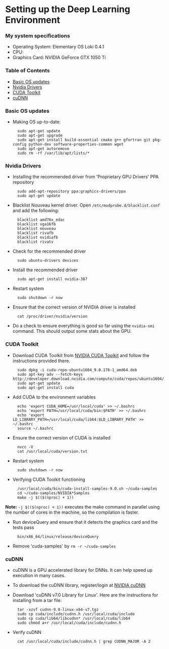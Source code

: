 # Setting up the Deep Learning Environment

### My system specifications
* Operating System: Elementary OS Loki 0.4.1
* CPU: 
* Graphics Card: NVIDIA GeForce GTX 1050 Ti

### Table of Contents
* [Basic OS updates](#basic-os-updates)
* [Nvidia Drivers](#nvidia-drivers)
* [CUDA Toolkit](cuda-toolkit)
* [cuDNN](cudnn)

### Basic OS updates
* Making OS up-to-date:

        sudo apt-get update
        sudo apt-get upgrade
        sudo apt-get install build-essential cmake g++ gfortran git pkg-config python-dev software-properties-common wget
        sudo apt-get autoremove
        sudo rm -rf /var/lib/apt/lists/*

### Nvidia Drivers
* Installing the recommended driver from 'Proprietary GPU Drivers' PPA repository

        sudo add-apt-repository ppa:graphics-drivers/ppa
        sudo apt-get update
* Blacklist Nouveau kernel driver. Open `/etc/modprobe.d/blacklist.conf` and add the following:

        blacklist amd76x_edac
        blacklist vga16fb
        blacklist nouveau
        blacklist rivafb
        blacklist nvidiafb
        blacklist rivatv
* Check for the recommended driver

        sudo ubuntu-drivers devices
* Install the recommended driver

        sudo apt-get install nvidia-387
* Restart system

        sudo shutdown -r now
* Ensure that the correct version of NVIDIA driver is installed

        cat /proc/driver/nvidia/version
* Do a check to ensure everything is good so far using the `nvidia-smi` command. This should output some stats about the GPU.

### CUDA Toolkit
* Download CUDA Toolkit from [NVIDIA CUDA Toolkit](https://developer.nvidia.com/cuda-toolkit) and follow the instructions provided there.

        sudo dpkg -i cuda-repo-ubuntu1604_9.0.176-1_amd64.deb
        sudo apt-key adv --fetch-keys http://developer.download.nvidia.com/compute/cuda/repos/ubuntu1604/x86_64/7fa2af80.pub
        sudo apt-get update
        sudo apt-get install cuda
* Add CUDA to the environment variables

        echo 'export CUDA_HOME=/usr/local/cuda' >> ~/.bashrc
        echo 'export PATH=/usr/local/cuda/bin:$PATH' >> ~/.bashrc
        echo 'export LD_LIBRARY_PATH=/usr/local/cuda/lib64:$LD_LIBRARY_PATH' >> ~/.bashrc
        source ~/.bashrc
* Ensure the correct version of CUDA is installed

        nvcc -V
        cat /usr/local/cuda/version.txt
* Restart system

        sudo shutdown -r now
* Verifying CUDA Toolkit functioning

        /usr/local/cuda/bin/cuda-install-samples-9.0.sh ~/cuda-samples
        cd ~/cuda-samples/NVIDIA*Samples
        make -j $(($(nproc) + 1))

**Note:** `-j $(($(nproc) + 1))` executes the make command in parallel using the number of cores in the machine, so the compilation is faster.

* Run deviceQuery and ensure that it detects the graphics card and the tests pass

        bin/x86_64/linux/release/deviceQuery
* Remove 'cuda-samples' by `rm -r ~/cuda-samples`

### cuDNN
* cuDNN is a GPU accelerated library for DNNs. It can help speed up execution in many cases.
* To download the cuDNN library, register/login at [NVIDIA cuDNN](https://developer.nvidia.com/cudnn)
* Download 'cuDNN v7.0 Library for Linux'. Here are the instructions for installing from a tar file:

        tar -xzvf cudnn-9.0-linux-x64-v7.tgz
        sudo cp cuda/include/cudnn.h /usr/local/cuda/include
        sudo cp cuda/lib64/libcudnn* /usr/local/cuda/lib64
        sudo chmod a+r /usr/local/cuda/include/cudnn.h
* Verify cuDNN

        cat /usr/local/cuda/include/cudnn.h | grep CUDNN_MAJOR -A 2
